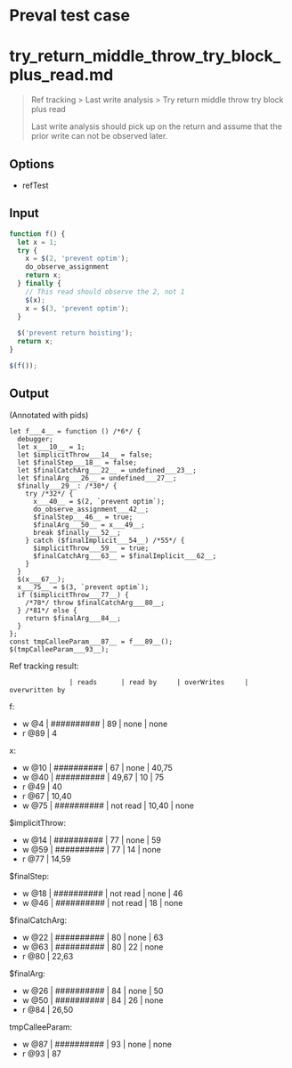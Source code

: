 # Preval test case

# try_return_middle_throw_try_block_plus_read.md

> Ref tracking > Last write analysis > Try return middle throw try block plus read
>
> Last write analysis should pick up on the return and assume that the prior write can not be observed later.

## Options

- refTest

## Input

`````js filename=intro
function f() {
  let x = 1;
  try {
    x = $(2, 'prevent optim');
    do_observe_assignment
    return x;
  } finally {
    // This read should observe the 2, not 1
    $(x);
    x = $(3, 'prevent optim');
  }
  
  $('prevent return hoisting');
  return x;
}

$(f());
`````

## Output

(Annotated with pids)

`````filename=intro
let f___4__ = function () /*6*/ {
  debugger;
  let x___10__ = 1;
  let $implicitThrow___14__ = false;
  let $finalStep___18__ = false;
  let $finalCatchArg___22__ = undefined___23__;
  let $finalArg___26__ = undefined___27__;
  $finally___29__: /*30*/ {
    try /*32*/ {
      x___40__ = $(2, `prevent optim`);
      do_observe_assignment___42__;
      $finalStep___46__ = true;
      $finalArg___50__ = x___49__;
      break $finally___52__;
    } catch ($finalImplicit___54__) /*55*/ {
      $implicitThrow___59__ = true;
      $finalCatchArg___63__ = $finalImplicit___62__;
    }
  }
  $(x___67__);
  x___75__ = $(3, `prevent optim`);
  if ($implicitThrow___77__) {
    /*78*/ throw $finalCatchArg___80__;
  } /*81*/ else {
    return $finalArg___84__;
  }
};
const tmpCalleeParam___87__ = f___89__();
$(tmpCalleeParam___93__);
`````

Ref tracking result:

                   | reads      | read by     | overWrites     | overwritten by
f:
  - w @4       | ########## | 89          | none           | none
  - r @89      | 4

x:
  - w @10      | ########## | 67          | none           | 40,75
  - w @40      | ########## | 49,67       | 10             | 75
  - r @49      | 40
  - r @67      | 10,40
  - w @75      | ########## | not read    | 10,40          | none

$implicitThrow:
  - w @14          | ########## | 77          | none           | 59
  - w @59          | ########## | 77          | 14             | none
  - r @77          | 14,59

$finalStep:
  - w @18          | ########## | not read    | none           | 46
  - w @46          | ########## | not read    | 18             | none

$finalCatchArg:
  - w @22          | ########## | 80          | none           | 63
  - w @63          | ########## | 80          | 22             | none
  - r @80          | 22,63

$finalArg:
  - w @26          | ########## | 84          | none           | 50
  - w @50          | ########## | 84          | 26             | none
  - r @84          | 26,50

tmpCalleeParam:
  - w @87          | ########## | 93          | none           | none
  - r @93          | 87
